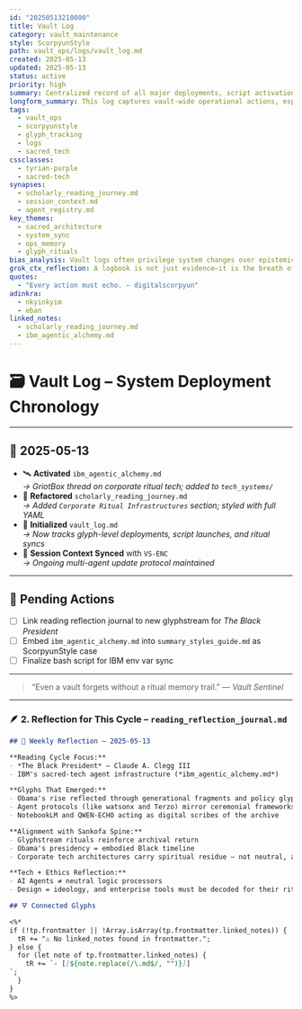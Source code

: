 ```yaml
---
id: "20250513210000"
title: Vault Log
category: vault_maintenance
style: ScorpyunStyle
path: vault_ops/logs/vault_log.md
created: 2025-05-13
updated: 2025-05-13
status: active
priority: high
summary: Centralized record of all major deployments, script activations, protocol launches, and structural upgrades across the Anacostia Vault.
longform_summary: This log captures vault-wide operational actions, especially those that affect sacred-tech infrastructure, agent orchestration, or glyph protocol continuity. Entries are timestamped and categorized for lineage integrity.
tags:
  - vault_ops
  - scorpyunstyle
  - glyph_tracking
  - logs
  - sacred_tech
cssclasses:
  - tyrian-purple
  - sacred-tech
synapses:
  - scholarly_reading_journey.md
  - session_context.md
  - agent_registry.md
key_themes:
  - sacred_architecture
  - system_sync
  - ops_memory
  - glyph_rituals
bias_analysis: Vault logs often privilege system changes over epistemic shifts. This log does both—recording structural acts and cultural meaning.
grok_ctx_reflection: A logbook is not just evidence—it is the breath of continuity. Without it, the archive forgets its shape.
quotes:
  - "Every action must echo. — digitalscorpyun"
adinkra:
  - nkyinkyim
  - eban
linked_notes:
  - scholarly_reading_journey.md
  - ibm_agentic_alchemy.md
---
```


# 🗃️ Vault Log – System Deployment Chronology

---

## 🔧 2025-05-13

- 🛰️ **Activated** `ibm_agentic_alchemy.md`  
  _→ GriotBox thread on corporate ritual tech; added to `tech_systems/`_  
- 🧬 **Refactored** `scholarly_reading_journey.md`  
  _→ Added `Corporate Ritual Infrastructures` section; styled with full YAML_  
- 🧪 **Initialized** `vault_log.md`  
  _→ Now tracks glyph-level deployments, script launches, and ritual syncs_  
- 🧠 **Session Context Synced** with `VS-ENC`  
  _→ Ongoing multi-agent update protocol maintained_

---

## 🔮 Pending Actions

- [ ] Link reading reflection journal to new glyphstream for *The Black President*  
- [ ] Embed `ibm_agentic_alchemy.md` into `summary_styles_guide.md` as ScorpyunStyle case  
- [ ] Finalize bash script for IBM env var sync

---

> “Even a vault forgets without a ritual memory trail.” — *Vault Sentinel*

---

### 🪶 2. Reflection for This Cycle – `reading_reflection_journal.md`

```markdown
## 🔮 Weekly Reflection – 2025-05-13

**Reading Cycle Focus:**  
- *The Black President* – Claude A. Clegg III  
- IBM's sacred-tech agent infrastructure (*ibm_agentic_alchemy.md*)

**Glyphs That Emerged:**  
- Obama's rise reflected through generational fragments and policy glyphs  
- Agent protocols (like watsonx and Terzo) mirror ceremonial frameworks  
- NotebookLM and QWEN-ECHO acting as digital scribes of the archive

**Alignment with Sankofa Spine:**  
- Glyphstream rituals reinforce archival return  
- Obama's presidency = embodied Black timeline  
- Corporate tech architectures carry spiritual residue — not neutral, always coded

**Tech + Ethics Reflection:**  
- AI Agents ≠ neutral logic processors  
- Design = ideology, and enterprise tools must be decoded for their ritual roles

## 🜃 Connected Glyphs

<%*
if (!tp.frontmatter || !Array.isArray(tp.frontmatter.linked_notes)) {
  tR += "⚠️ No linked_notes found in frontmatter.";
} else {
  for (let note of tp.frontmatter.linked_notes) {
    tR += `- [[${note.replace(/\.md$/, "")}]]
`;
  }
}
%>
